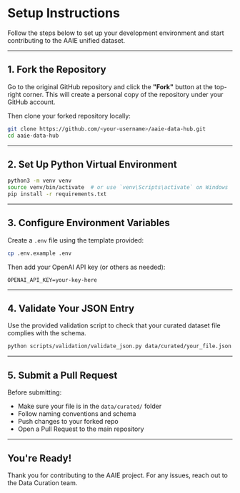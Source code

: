 # Setup Instructions

Follow the steps below to set up your development environment and start contributing to the AAIE unified dataset.

---

## 1. Fork the Repository

Go to the original GitHub repository and click the **"Fork"** button at the top-right corner. This will create a personal copy of the repository under your GitHub account.

Then clone your forked repository locally:

```bash
git clone https://github.com/<your-username>/aaie-data-hub.git
cd aaie-data-hub
```

---

## 2. Set Up Python Virtual Environment

```bash
python3 -m venv venv
source venv/bin/activate  # or use `venv\Scripts\activate` on Windows
pip install -r requirements.txt
```

---

## 3. Configure Environment Variables

Create a `.env` file using the template provided:

```bash
cp .env.example .env
```

Then add your OpenAI API key (or others as needed):

```env
OPENAI_API_KEY=your-key-here
```

---

## 4. Validate Your JSON Entry

Use the provided validation script to check that your curated dataset file complies with the schema.

```bash
python scripts/validation/validate_json.py data/curated/your_file.json
```

---

## 5. Submit a Pull Request

Before submitting:
- Make sure your file is in the `data/curated/` folder
- Follow naming conventions and schema
- Push changes to your forked repo
- Open a Pull Request to the main repository

---

## You're Ready!

Thank you for contributing to the AAIE project. For any issues, reach out to the Data Curation team.